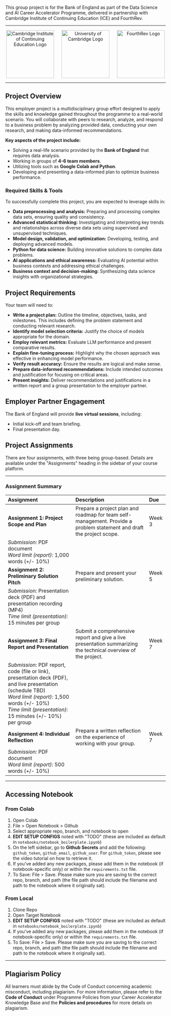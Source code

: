 This group project is for the Bank of England as part of the Data Science and AI Career Accelerator Programme, delivered in partnership with Cambridge Institute of Continuing Education (ICE) and FourthRev.
 
---
<p align="center">
  <img src="https://github.com/user-attachments/assets/d6c18e47-fd60-4424-929f-6450bf4a4032" alt="Cambridge Institute of Continuing Education Logo" width="150" style="vertical-align: middle; margin-right: 20px;"/>
  <img src="https://github.com/user-attachments/assets/be7ccdc8-156f-499a-ade1-65ce19505365" alt="University of Cambridge Logo" width="150" style="vertical-align: middle; margin-right: 20px;"/>
  <img src="https://github.com/user-attachments/assets/cb89a8bb-fe99-4a60-8fe4-e13812197df7" alt="FourthRev Logo" width="150" style="vertical-align: middle;"/>
</p>

---

## Project Overview

This employer project is a multidisciplinary group effort designed to apply the skills and knowledge gained throughout the programme to a real-world scenario. You will collaborate with peers to research, analyze, and respond to a business problem by analyzing provided data, conducting your own research, and making data-informed recommendations.

**Key aspects of the project include:**

* Solving a real-life scenario provided by the **Bank of England** that requires data analysis.
* Working in groups of **4-6 team members**.
* Utilizing tools such as **Google Colab and Python**.
* Developing and presenting a data-informed plan to optimize business performance.

### Required Skills & Tools

To successfully complete this project, you are expected to leverage skills in:

* **Data preprocessing and analysis:** Preparing and processing complex data sets, ensuring quality and consistency.
* **Advanced statistical thinking:** Investigating and interpreting key trends and relationships across diverse data sets using supervised and unsupervised techniques.
* **Model design, validation, and optimization:** Developing, testing, and deploying advanced models.
* **Python for data science:** Building innovative solutions to complex data problems.
* **AI applications and ethical awareness:** Evaluating AI potential within business contexts and addressing ethical challenges.
* **Business context and decision-making:** Synthesizing data science insights with organizational strategies.

## Project Requirements

Your team will need to:

* **Write a project plan:** Outline the timeline, objectives, tasks, and milestones. This includes defining the problem statement and conducting relevant research.
* **Identify model selection criteria:** Justify the choice of models appropriate for the domain.
* **Employ relevant metrics:** Evaluate LLM performance and present comparative results.
* **Explain fine-tuning process:** Highlight why the chosen approach was effective in enhancing model performance.
* **Verify result accuracy:** Ensure the results are logical and make sense.
* **Prepare data-informed recommendations:** Include intended outcomes and justification for focusing on critical areas.
* **Present insights:** Deliver recommendations and justifications in a written report and a group presentation to the employer partner.

## Employer Partner Engagement

The Bank of England will provide **live virtual sessions**, including:

* Initial kick-off and team briefing.
* Final presentation day.

## Project Assignments

There are four assignments, with three being group-based. Details are available under the "Assignments" heading in the sidebar of your course platform.

---

### Assignment Summary

| Assignment                       | Description                                                                                                                                                                                                            | Due    |
| :------------------------------- | :--------------------------------------------------------------------------------------------------------------------------------------------------------------------------------------------------------------------- | :----- |
| **Assignment 1: Project Scope and Plan** | Prepare a project plan and roadmap for team self-management. Provide a problem statement and draft the project scope.                                                                                                | Week 3 |
| *Submission:* PDF document<br>*Word limit (report):* 1,000 words (+/- 10%)                                                                                                                                                                                          |        |
| **Assignment 2: Preliminary Solution Pitch** | Prepare and present your preliminary solution.                                                                                                                                                                         | Week 5 |
| *Submission:* Presentation deck (PDF) and presentation recording (MP4)<br>*Time limit (presentation):* 15 minutes per group                                                                                                                                           |        |
| **Assignment 3: Final Report and Presentation** | Submit a comprehensive report and give a live presentation summarizing the technical overview of the project.                                                                                                   | Week 7 |
| *Submission:* PDF report, code (file or link), presentation deck (PDF), and live presentation (schedule TBD)<br>*Word limit (report):* 1,500 words (+/- 10%)<br>*Time limit (presentation):* 15 minutes (+/- 10%) per group                               |        |
| **Assignment 4: Individual Reflection** | Prepare a written reflection on the experience of working with your group.                                                                                                                                             | Week 7 |
| *Submission:* PDF document<br>*Word limit (report):* 500 words (+/- 10%)                                                                                                                                                                                             |        |

---

## Accessing Notebook

### From Colab

1.  Open Colab
2.  File > Open Notebook > Github
3.  Select appropriate repo, branch, and notebook to open
4.  **EDIT SETUP CONFIGS** noted with "TODO" (these are included as default in `notebooks/notebook_boilerplate.ipynb`)
5.  On the left sidebar, go to **Github Secrets** and add the following: `github_token`, `github_email`, `github_user`. For `github_token`, please see the video tutorial on how to retrieve it.
6.  If you've added any new packages, please add them in the notebook (if notebook-specific only) or within the `requirements.txt` file.
7.  To Save: File > Save. Please make sure you are saving to the correct repo, branch, and path (the file path should include the filename and path to the notebook where it originally sat).

### From Local

1.  Clone Repo
2.  Open Target Notebook
3.  **EDIT SETUP CONFIGS** noted with "TODO" (these are included as default in `notebooks/notebook_boilerplate.ipynb`)
4.  If you've added any new packages, please add them in the notebook (if notebook-specific only) or within the `requirements.txt` file.
5.  To Save: File > Save. Please make sure you are saving to the correct repo, branch, and path (the file path should include the filename and path to the notebook where it originally sat).

---

## Plagiarism Policy

All learners must abide by the Code of Conduct concerning academic misconduct, including plagiarism. For more information, please refer to the **Code of Conduct** under Programme Policies from your Career Accelerator Knowledge Base and the **Policies and procedures** for more details on plagiarism.
